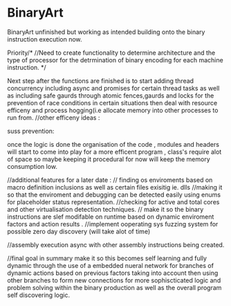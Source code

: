 # BinaryArt
BinaryArt unfinished but working as intended building onto the binary instruction execution now.

Priority/*
//Need to create functionality to determine architecture and the type of processor for the detrmination of binary encoding for each machine instruction.
*/




Next step after the functions are finished is to start adding thread concurrency including async and promises for certain thread tasks as 
well as including safe gaurds through atomic fences,gaurds and locks
for the prevention of race conditions in certain situations then deal with resource efficeny and process hogging(i.e allocate memory into other processes to run from.
//other efficeny ideas :


suss prevention:



once the logic is done the organisation of the code , modules and headers will start to come into play for a more efficent program , class's require alot of space so maybe keeping it procedural for now will keep the memory consumption low.

//additional features for a later date :
// finding os enviroments based on macro definition inclusions as well as certain files exisitig ie. dlls
//making it so that the enviroment and debugging can be detected easily using enums for placeholder status representation.
//checking for active and total cores and other virtualisation detection techniques.
// make it so the binary instructions are slef modifable on runtime based on dynamic enviroment factors and action results .
//implement ooperating sys fuzzing system for possible zero day discovery (will take alot of time)

//assembly execution async with other assembly instructions being created.

//final goal in summary make it so this becomes self learning and fully dynamic through the use of a embedded nueral network for branches of dynamic actions based on previous factors taking into account then using other branches to form new connections for more sophiscticated logic and problem solving within the binary production as well as the overall program self discovering logic.
